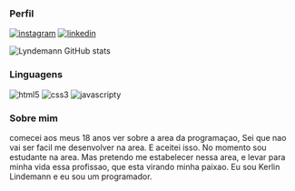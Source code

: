 
### Perfil
[![instagram](https://img.shields.io/badge/Instagram-E4405F?style=for-the-badge&logo=instagram&logoColor=white)](https://lyndemann.02.com)
[![linkedin](https://img.shields.io/badge/LinkedIn-0077B5?style=for-the-badge&logo=linkedin&logoColor=white)](www.linkedin.com/in/lyndemann)

![Lyndemann GitHub stats](https://github-readme-stats.vercel.app/api?username=Lyndemann&show_icons=true&theme=radical)

### Linguagens
<div style="display: inline_block">
 <img aling="center" alt="html5" src="https://img.shields.io/badge/HTML-239120?style=for-the-badge&logo=html5&logoColor=white">
 <img aling="center" alt="css3" src="https://img.shields.io/badge/CSS-239120?&style=for-the-badge&logo=css3&logoColor=white"/>
 <img aling="center" alt="javascripty" src="https://img.shields.io/badge/JavaScript-F7DF1E?style=for-the-badge&logo=javascript&logoColor=black">
 </div>

 
### Sobre mim

comecei aos meus 18 anos ver sobre a area da programaçao, Sei que nao vai ser facil me desenvolver na area. E aceitei isso. No momento sou estudante na area. Mas pretendo me estabelecer nessa area, e levar para minha vida essa profissao, que esta virando minha paixao. Eu sou Kerlin Lindemann e eu sou um programador.
